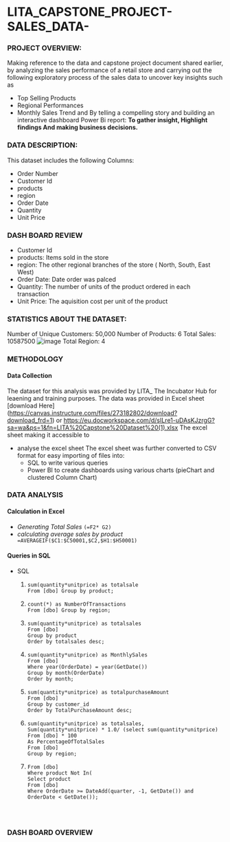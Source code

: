# LITA_CAPSTONE_PROJECT-SALES_DATA-

### PROJECT OVERVIEW:
Making reference to the data and capstone project document shared earlier, by analyzing the sales performance of a retail store and carrying out the following exploratory process of the sales data to uncover key insights such as
- Top Selling Products
- Regional Performances
- Monthly Sales Trend and
By telling a compelling story and building an interactive dashboard Power Bi report: **To gather insight, Highlight findings And making business decisions.**

### DATA DESCRIPTION:
This dataset includes the following Columns:
- Order Number
- Customer Id
- products
- region
- Order Date
- Quantity
- Unit Price
  
### DASH BOARD REVIEW
- Customer Id
- products: Items sold in the store
- region: The other regional branches of the store ( North, South, East West) 
- Order Date: Date order was palced
- Quantity: The number of units of the product ordered in each transaction
- Unit Price: The aquisition cost per unit of the product

### STATISTICS ABOUT THE DATASET:
Number of Unique Customers: 50,000
Number of Products: 6
Total Sales: 10587500 ![image](https://github.com/user-attachments/assets/e260abe1-8773-4574-ac85-2f3f97b30e34)
Total Region: 4 

### METHODOLOGY

#### Data Collection
The dataset for this analysis was provided by LITA_ The Incubator Hub for leaening and training purposes. The data was provided in Excel sheet [download Here] (https://canvas.instructure.com/files/273182802/download?download_frd=1) or https://eu.docworkspace.com/d/sILre1-uDAsKJzrgG?sa=wa&ps=1&fn=LITA%20Capstone%20Dataset%20(1).xlsx
 The excel sheet making it accessible to 
- analyse the excel sheet
  The excel sheet was further converted to CSV format for easy importing of files into:
  - SQL to write various queries
  - Power BI to create dashboards using various charts (pieChart and clustered Column Chart)

### DATA ANALYSIS

#### Calculation in Excel
- *Generating Total Sales* ```(=F2* G2)```
- *calculating average sales by product* 
``` =AVERAGEIF($C1:$C50001,$C2,$H1:$H50001)```
#### Queries in SQL
- SQL
  1. ```Select product,
     sum(quantity*unitprice) as totalsale
     From [dbo] Group by product;
  2. ```Select region,
     count(*) as NumberOfTransactions
     From [dbo] Group by region;
  3. ```select top 1 product,
     sum(quantity*unitprice) as totalsales
     From [dbo]
     Group by product
     Order by totalsales desc;
  4. ```Select month(OrderDate) as month,
     sum(quantity*unitprice) as MonthlySales
     From [dbo]
     Where year(OrderDate) = year(GetDate())
     Group by month(OrderDate)
     Order by month;
  5. ```Select top 5 customer_id,
     sum(quantity*unitprice) as totalpurchaseAmount
     From [dbo]
     Group by customer_id
     Order by TotalPurchaseAmount desc;
  6. ```Select region,
     sum(quantity*unitprice) as totalsales,
     Sum(quantity*unitprice) * 1.0/ (select sum(quantity*unitprice)
     From [dbo] * 100
     As PercentageOfTotalSales
     From [dbo]
     Group by region;
  7. ```Select distinct product
     From [dbo]
     Where product Not In(
     Select product
     From [dbo]
     Where OrderDate >= DateAdd(quarter, -1, GetDate()) and OrderDate < GetDate());

 


### DASH BOARD OVERVIEW
